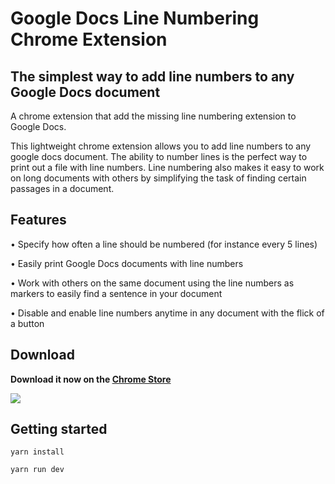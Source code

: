 # Google Docs Line Numbering Chrome Extension
## The simplest way to add line numbers to any Google Docs document
A chrome extension that add the missing line numbering extension to Google Docs.

This lightweight chrome extension allows you to add line numbers to any google docs document. The ability to number lines is the perfect way to print out a file with line numbers. Line numbering also makes it easy to work on long documents with others by simplifying the task of finding certain passages in a document.

## Features
• Specify how often a line should be numbered (for instance every 5 lines)

• Easily print Google Docs documents with line numbers

• Work with others on the same document using the line numbers as markers to easily find a sentence in your document

• Disable and enable line numbers anytime in any document with the flick of a button

## Download

**Download it now on the [Chrome Store](https://chrome.google.com/webstore/detail/line-numbers-for-google-d/mblodabbcapnkgcfnddfpfaamjckjlik)**

![](https://lh3.googleusercontent.com/X_Vb72pWs3Fj0OXYbzncVxzeAx2sX9m-u2h9ALYEvdXkH3e1jD5cTHlR5rXVPlVNWYnuRTPzxL0=s640-h400-e365-rw)

## Getting started

```
yarn install
```

```
yarn run dev
```

